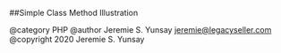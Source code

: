  ##Simple Class Method Illustration

@category  PHP
@author    Jeremie S. Yunsay <jeremie@legacyseller.com>
@copyright 2020 Jeremie S. Yunsay
